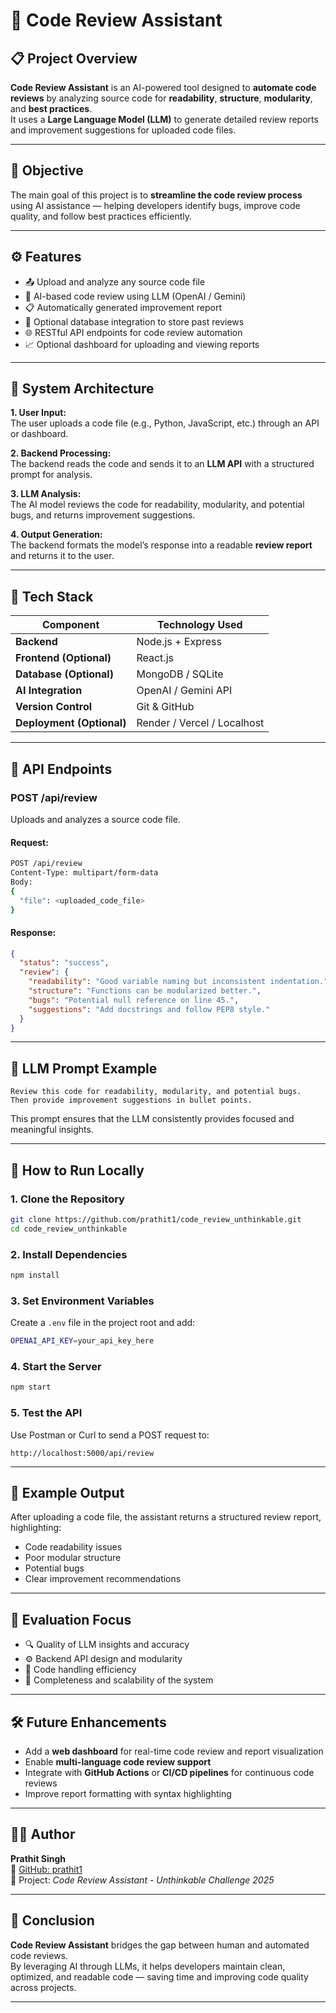# 🧠 Code Review Assistant

## 📋 Project Overview
**Code Review Assistant** is an AI-powered tool designed to **automate code reviews** by analyzing source code for **readability**, **structure**, **modularity**, and **best practices**.  
It uses a **Large Language Model (LLM)** to generate detailed review reports and improvement suggestions for uploaded code files.

---

## 🎯 Objective
The main goal of this project is to **streamline the code review process** using AI assistance — helping developers identify bugs, improve code quality, and follow best practices efficiently.

---

## ⚙️ Features
- 📤 Upload and analyze any source code file
- 🤖 AI-based code review using LLM (OpenAI / Gemini)
- 📋 Automatically generated improvement report
- 💾 Optional database integration to store past reviews
- 🌐 RESTful API endpoints for code review automation
- 📈 Optional dashboard for uploading and viewing reports

---

## 🧱 System Architecture

**1. User Input:**  
The user uploads a code file (e.g., Python, JavaScript, etc.) through an API or dashboard.

**2. Backend Processing:**  
The backend reads the code and sends it to an **LLM API** with a structured prompt for analysis.

**3. LLM Analysis:**  
The AI model reviews the code for readability, modularity, and potential bugs, and returns improvement suggestions.

**4. Output Generation:**  
The backend formats the model’s response into a readable **review report** and returns it to the user.

---

## 🧰 Tech Stack

| Component | Technology Used |
|------------|------------------|
| **Backend** | Node.js + Express |
| **Frontend (Optional)** | React.js |
| **Database (Optional)** | MongoDB / SQLite |
| **AI Integration** | OpenAI / Gemini API |
| **Version Control** | Git & GitHub |
| **Deployment (Optional)** | Render / Vercel / Localhost |

---

## 🧩 API Endpoints

### **POST /api/review**
Uploads and analyzes a source code file.

#### **Request:**
```bash
POST /api/review
Content-Type: multipart/form-data
Body:
{
  "file": <uploaded_code_file>
}
```

#### **Response:**
```json
{
  "status": "success",
  "review": {
    "readability": "Good variable naming but inconsistent indentation.",
    "structure": "Functions can be modularized better.",
    "bugs": "Potential null reference on line 45.",
    "suggestions": "Add docstrings and follow PEP8 style."
  }
}
```

---

## 🧠 LLM Prompt Example
```text
Review this code for readability, modularity, and potential bugs.
Then provide improvement suggestions in bullet points.
```

This prompt ensures that the LLM consistently provides focused and meaningful insights.

---

## 🚀 How to Run Locally

### **1. Clone the Repository**
```bash
git clone https://github.com/prathit1/code_review_unthinkable.git
cd code_review_unthinkable
```

### **2. Install Dependencies**
```bash
npm install
```

### **3. Set Environment Variables**
Create a `.env` file in the project root and add:
```bash
OPENAI_API_KEY=your_api_key_here
```

### **4. Start the Server**
```bash
npm start
```

### **5. Test the API**
Use Postman or Curl to send a POST request to:
```
http://localhost:5000/api/review
```

---

## 🧾 Example Output
After uploading a code file, the assistant returns a structured review report, highlighting:
- Code readability issues
- Poor modular structure
- Potential bugs
- Clear improvement recommendations

---

## 🧭 Evaluation Focus
- 🔍 Quality of LLM insights and accuracy
- ⚙️ Backend API design and modularity
- 🧱 Code handling efficiency
- 🧩 Completeness and scalability of the system

---

## 🛠️ Future Enhancements
- Add a **web dashboard** for real-time code review and report visualization  
- Enable **multi-language code review support**  
- Integrate with **GitHub Actions** or **CI/CD pipelines** for continuous code reviews  
- Improve report formatting with syntax highlighting  

---

## 🧑‍💻 Author
**Prathit Singh**  
📎 [GitHub: prathit1](https://github.com/prathit1)  
💼 Project: *Code Review Assistant - Unthinkable Challenge 2025*

---

## 🏁 Conclusion
**Code Review Assistant** bridges the gap between human and automated code reviews.  
By leveraging AI through LLMs, it helps developers maintain clean, optimized, and readable code — saving time and improving code quality across projects.

---
